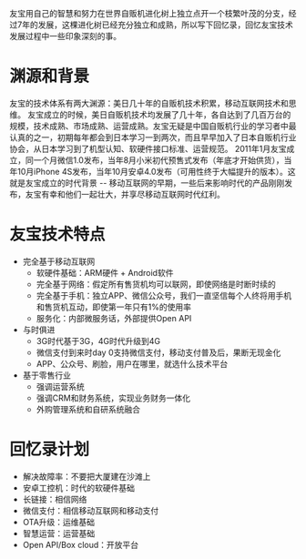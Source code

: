 友宝用自己的智慧和努力在世界自贩机进化树上独立点开一个枝繁叶茂的分支，经过7年的发展，这棵进化树已经充分独立和成熟，所以写下回忆录，回忆友宝技术发展过程中一些印象深刻的事。

# 渊源和背景
友宝的技术体系有两大渊源：美日几十年的自贩机技术积累，移动互联网技术和思维。
友宝成立的时候，美日自贩机技术均发展了几十年，各自达到了几百万台的规模，技术成熟、市场成熟、运营成熟。友宝无疑是中国自贩机行业的学习者中最认真的之一，初期每年都会到日本学习一到两次，而且早早加入了日本自贩机行业协会，从日本学习到了机型认知、软硬件接口标准、运营规范。
2011年1月友宝成立，同一个月微信1.0发布，当年8月小米初代预售式发布（年底才开始供货），当年10月iPhone 4S发布，当年10月安卓4.0发布（可用性终于大幅提升的版本）。这就是友宝成立的时代背景 -- 移动互联网的早期，一些后来影响时代的产品刚刚发布，友宝有幸和他们一起壮大，并享尽移动互联网时代红利。

# 友宝技术特点
- 完全基于移动互联网
   - 软硬件基础：ARM硬件 + Android软件
   - 完全基于网络：假定所有售货机均可以联网，即使网络是时断时续的
   - 完全基于手机：独立APP、微信公众号，我们一直坚信每个人终将用手机和售货机互动，即使第一年只有1%的使用率
   - 服务化：内部微服务话，外部提供Open API
- 与时俱进
   - 3G时代基于3G，4G时代升级到4G
   - 微信支付到来时day 0支持微信支付，移动支付普及后，果断无现金化
   - APP、公众号、刷脸，用户在哪里，就选什么技术平台
- 基于零售行业
   - 强调运营系统
   - 强调CRM和财务系统，实现业务财务一体化
   - 外购管理系统和自研系统融合

# 回忆录计划
- 解决故障率：不要把大厦建在沙滩上
- 安卓工控机：时代的软硬件基础
- 长链接：相信网络
- 微信支付：相信移动互联网和移动支付
- OTA升级：运维基础
- 智慧运营：运营基础
- Open API/Box cloud：开放平台

